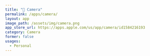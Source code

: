 ```yaml
---
title: " Camera"
permalink: /apps/camera/
layout: app
image_path: /assets/img/camera.png
app_store_url: https://apps.apple.com/us/app/camera/id1584216193
category: Camera
former: false
usages:
  - Personal
---
```


